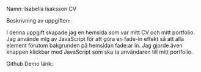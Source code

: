Namn: Isabella Isaksson CV

Beskrivning av uppgiften: 

I denna uppgift skapade jag en hemsida som var mitt CV och mitt portfolio.
Jag använde mig av JavaScript för att göra en fade-in effekt så att alla element förutom
bakgrunden på hemsidan fade:ar in. Jag gjorde även knappen klickbar med JavaScript som 
ska ta användaren till mitt portfolio.

Github Demo länk: 